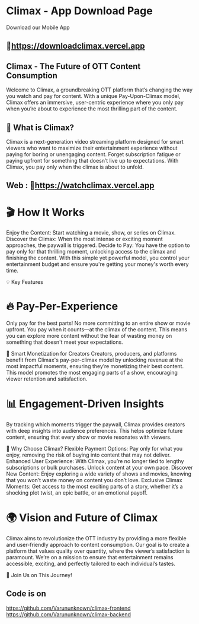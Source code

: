 # Climax - App Download Page

Download our Mobile App 
## 🔗https://downloadclimax.vercel.app

## Climax - The Future of OTT Content Consumption

Welcome to Climax, a groundbreaking OTT platform that’s changing the way you watch and pay for content. With a unique Pay-Upon-Climax model, Climax offers an immersive, user-centric experience where you only pay when you’re about to experience the most thrilling part of the content.

## 🚀 What is Climax?
Climax is a next-generation video streaming platform designed for smart viewers who want to maximize their entertainment experience without paying for boring or unengaging content. Forget subscription fatigue or paying upfront for something that doesn’t live up to expectations. With Climax, you pay only when the climax is about to unfold.

## Web : 🔗https://watchclimax.vercel.app

# 🎬 How It Works
Enjoy the Content: Start watching a movie, show, or series on Climax.
Discover the Climax: When the most intense or exciting moment approaches, the paywall is triggered.
Decide to Pay: You have the option to pay only for that thrilling moment, unlocking access to the climax and finishing the content.
With this simple yet powerful model, you control your entertainment budget and ensure you're getting your money's worth every time.

💡 Key Features
# 🔥 Pay-Per-Experience
Only pay for the best parts! No more committing to an entire show or movie upfront. You pay when it counts—at the climax of the content. This means you can explore more content without the fear of wasting money on something that doesn't meet your expectations.

🎯 Smart Monetization for Creators
Creators, producers, and platforms benefit from Climax's pay-per-climax model by unlocking revenue at the most impactful moments, ensuring they’re monetizing their best content. This model promotes the most engaging parts of a show, encouraging viewer retention and satisfaction.

# 📊 Engagement-Driven Insights
By tracking which moments trigger the paywall, Climax provides creators with deep insights into audience preferences. This helps optimize future content, ensuring that every show or movie resonates with viewers.

🌟 Why Choose Climax?
Flexible Payment Options: Pay only for what you enjoy, removing the risk of buying into content that may not deliver.
Enhanced User Experience: With Climax, you’re no longer tied to lengthy subscriptions or bulk purchases. Unlock content at your own pace.
Discover New Content: Enjoy exploring a wide variety of shows and movies, knowing that you won’t waste money on content you don’t love.
Exclusive Climax Moments: Get access to the most exciting parts of a story, whether it’s a shocking plot twist, an epic battle, or an emotional payoff.

# 🌍 Vision and Future of Climax
Climax aims to revolutionize the OTT industry by providing a more flexible and user-friendly approach to content consumption. Our goal is to create a platform that values quality over quantity, where the viewer’s satisfaction is paramount. We’re on a mission to ensure that entertainment remains accessible, exciting, and perfectly tailored to each individual’s tastes.

🚀 Join Us on This Journey!
## Code is on
https://github.com/Varununknown/climax-frontend
https://github.com/Varununknown/climax-backend

